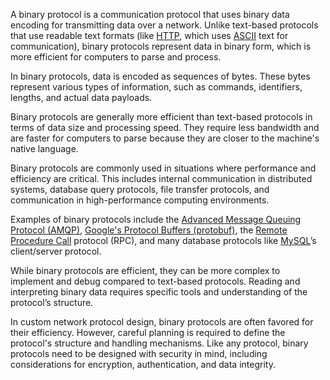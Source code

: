 A binary protocol is a communication protocol that uses binary data encoding for transmitting data over a network. Unlike text-based protocols that use readable text formats (like [HTTP](../web/http.md), which uses [ASCII](../misc/ascii.md) text for communication), binary protocols represent data in binary form, which is more efficient for computers to parse and process.
  
In binary protocols, data is encoded as sequences of bytes. These bytes represent various types of information, such as commands, identifiers, lengths, and actual data payloads.

Binary protocols are generally more efficient than text-based protocols in terms of data size and processing speed. They require less bandwidth and are faster for computers to parse because they are closer to the machine's native language.

Binary protocols are commonly used in situations where performance and efficiency are critical. This includes internal communication in distributed systems, database query protocols, file transfer protocols, and communication in high-performance computing environments.

Examples of binary protocols include the [Advanced Message Queuing Protocol (AMQP)](../protocols/amqp.md), [Google's Protocol Buffers (protobuf)](../misc/proto.md), the [Remote Procedure Call](../misc/rpc.md) protocol (RPC), and many database protocols like [MySQL](../databases/mysql.md)’s client/server protocol.

While binary protocols are efficient, they can be more complex to implement and debug compared to text-based protocols. Reading and interpreting binary data requires specific tools and understanding of the protocol’s structure.

In custom network protocol design, binary protocols are often favored for their efficiency. However, careful planning is required to define the protocol's structure and handling mechanisms. Like any protocol, binary protocols need to be designed with security in mind, including considerations for encryption, authentication, and data integrity.

